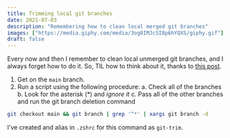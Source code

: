 ```yaml
---
title: Trimming local git branches
date: 2021-07-03
description: "Remembering how to clean local merged git branches"
images: ["https://media.giphy.com/media/3og0IMJcSI8p6hYQXS/giphy.gif"]
draft: false
---
```


Every now and then I remember to clean local unmerged git branches, and I always forget how to do it. So, TIL how to think about it, thanks to [this post](https://www.hacksparrow.com/git/delete-all-branches-except-master.html).

1. Get on the `main` branch.
2. Run a script using the following procedure:
   a. Check all of the branches
   b. Look for the asterisk (\*) and _ignore it_
   c. Pass all of the other branches and run the git branch deletion command

```sh
git checkout main && git branch | grep '^*' | xargs git branch -d
```

I've created and alias in `.zshrc` for this command as `git-trim`.
